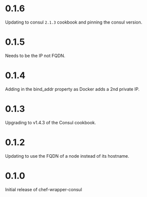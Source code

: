 # 0.1.6

Updating to consul `2.1.3` cookbook and pinning the consul version.

# 0.1.5

Needs to be the IP not FQDN.

# 0.1.4

Adding in the bind_addr property as Docker adds a 2nd private IP.

# 0.1.3

Upgrading to v1.4.3 of the Consul cookbook.

# 0.1.2

Updating to use the FQDN of a node instead of its hostname.

# 0.1.0

Initial release of chef-wrapper-consul
